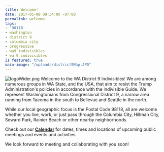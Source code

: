 ```yaml
---
title: Welcome!
date: 2017-05-08 09:34:00 -07:00
permalink: welcome
tags:
- '98118'
- washington
- district 9
- columbia city
- progressive
- wa9 indivisibles
- wa 9 indivisibles
is featured: true
main-image: "/uploads/district9Map.JPG"
---
```


![logoWider.png](/uploads/logoWider.png)
Welcome to the WA District 9 Indivisibles! We are among numerous groups in WA State, and the USA, that aim to resist the Trump Administration's policies in accordance with the Indivisible Guide. We represent Washingtonians from Congressional District 9, a narrow area running from Tacoma in the south to Bellevue and Seattle in the north.  

While our local geographic focus is the Postal Code 98118, all are welcome whether you live, work, or just pass through the Columbia City, Hillman City, Seward Park, Rainier Beach or other nearby neighborhoods.

Check out our **[Calendar](http://wa9indivisibles.org/calendar.html)** for dates, times and locations of upcoming public meetings and events and activities.

We look forward to meeting and collaborating with you soon!


